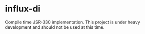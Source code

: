# influx-di
Compile time JSR-330 implementation. This project is under heavy development and should not be used at this time.
